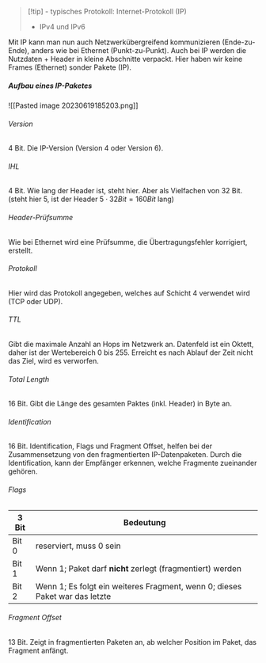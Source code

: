 > [!tip] - typisches Protokoll: Internet-Protokoll (IP)
> 	- IPv4 und IPv6

Mit IP kann man nun auch Netzwerkübergreifend kommunizieren (Ende-zu-Ende), anders wie bei Ethernet (Punkt-zu-Punkt).
Auch bei IP werden die Nutzdaten + Header in kleine Abschnitte verpackt. Hier haben wir keine Frames (Ethernet) sonder Pakete (IP).
##### Aufbau eines IP-Paketes
![[Pasted image 20230619185203.png]]
###### Version
4 Bit. Die IP-Version (Version 4 oder Version 6).

###### IHL
4 Bit. Wie lang der Header ist, steht hier. Aber als Vielfachen von 32 Bit. (steht hier 5, ist der Header $5\cdot32Bit=160Bit$ lang)

###### Header-Prüfsumme
Wie bei Ethernet wird eine Prüfsumme, die Übertragungsfehler korrigiert, erstellt.

###### Protokoll
Hier wird das Protokoll angegeben, welches auf Schicht 4 verwendet wird (TCP oder UDP).

###### TTL
Gibt die maximale Anzahl an Hops im Netzwerk an. Datenfeld ist ein Oktett, daher ist der Wertebereich 0 bis 255. Erreicht es nach Ablauf der Zeit nicht das Ziel, wird es verworfen.

###### Total Length
16 Bit. Gibt die Länge des gesamten Paktes (inkl. Header) in Byte an. 

###### Identification
16 Bit. Identification, Flags und Fragment Offset, helfen bei der Zusammensetzung von den fragmentierten IP-Datenpaketen. Durch die Identification, kann der Empfänger erkennen, welche Fragmente zueinander gehören.

###### Flags

| 3 Bit | Bedeutung                                                     |
| ----- | --------------------------------------------------------------------------- |
| Bit 0 | reserviert, muss 0 sein                                                     |
| Bit 1 | Wenn 1; Paket darf **nicht** zerlegt (fragmentiert) werden                  |
| Bit 2 | Wenn 1; Es folgt ein weiteres Fragment, wenn 0; dieses Paket war das letzte |

###### Fragment Offset
13 Bit. Zeigt in fragmentierten Paketen an, ab welcher Position im Paket, das Fragment anfängt. 



